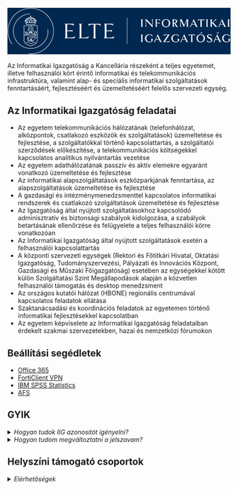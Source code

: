 ![ELTE-IIG](https://raw.githubusercontent.com/ELTE-IIG/.github/refs/heads/main/src/img/logo.png)

Az Informatikai Igazgatóság a Kancellária részeként a teljes egyetemet, illetve felhasználói kört érintő informatikai és telekommunikációs infrastruktúra, valamint alap- és speciális informatikai szolgáltatások fenntartásáért, fejlesztéséért és üzemeltetéséért felelős szervezeti egység.

## Az Informatikai Igazgatóság feladatai

- Az egyetem telekommunikációs hálózatának (telefonhálózat, alközpontok, csatlakozó eszközök és szolgáltatások) üzemeltetése és fejlesztése, a szolgáltatókkal történő kapcsolattartás, a szolgáltatói szerződések előkészítése, a telekommunikációs költségekkel kapcsolatos analitikus nyilvántartás vezetése
- Az egyetem adathálózatának passzív és aktív elemekre egyaránt vonatkozó üzemeltetése és fejlesztése
- Az informatikai alapszolgáltatások eszközparkjának fenntartása, az alapszolgáltatások üzemeltetése és fejlesztése
- A gazdasági és intézménymenedzsmenttel kapcsolatos informatikai rendszerek és csatlakozó szolgáltatások üzemeltetése és fejlesztése
- Az Igazgatóság által nyújtott szolgáltatásokhoz kapcsolódó adminisztratív és biztonsági szabályok kidolgozása, a szabályok betartásának ellenőrzése és felügyelete a teljes felhasználói körre vonatkozóan
- Az Informatikai Igazgatóság által nyújtott szolgáltatások esetén a felhasználói kapcsolattartás
- A központi szervezeti egységek (Rektori és Főtitkári Hivatal, Oktatási Igazgatóság, Tudományszervezési, Pályázati és Innovációs Központ, Gazdasági és Műszaki Főigazgatóság) esetében az egységekkel kötött külön Szolgáltatási Szint Megállapodások alapján a közvetlen felhasználói támogatás és desktop menedzsment
- Az országos kutatói hálózat (HBONE) regionális centrumával kapcsolatos feladatok ellátása
- Szaktanácsadási és koordinációs feladatok az egyetemen történő informatikai fejlesztésekkel kapcsolatban
- Az egyetem képviselete az Informatikai Igazgatóság feladataiban érdekelt szakmai szervezetekben, hazai és nemzetközi fórumokon

## Beállítási segédletek

- [Office 365](https://iig.elte.hu/content/o365.t.16222?m=5561)
- [FortiClient VPN](https://iig.elte.hu/content/vpn-beallitasok.t.16226?m=5575)
- [IBM SPSS Statistics](https://iig.elte.hu/content/az-spss-programrol.t.17309?m=5810)
- [AFS](https://iig.elte.hu/content/afs-kliens.t.16228?m=5568)


## GYIK

<details>
<summary><i>Hogyan tudok IIG azonosítót igényelni?</i></summary>
<br>

Azonosítót igényelni az **[Ügykezelő](https://ugykezelo.elte.hu)** oldalon lehet egy Neptunos bejelentkezés után.  
**Ahhoz, hogy Neptunnal be tudj lépni kell már aktívált jogviszonnyal rendelkezned.**

</details>

<details>
<summary><i>Hogyan tudom megváltoztatni a jelszavam?</i></summary>
</details>

## Helyszíni támogató csoportok

<details>
<summary><i>Elérhetőségek</i></summary>

### Operátori szolgálat

- **Cím:** 1117 Budapest, Pázmány Péter sétány 1/A, 6. em. 6.127. szoba
- **Telefon:** 411-6500 / 6800 mellék
- **Email:** operator@elte.hu

### Szerb utcai csoport

- **Cím:** 1053 Budapest, Kecskeméti u. 10-12.
- **Telefon:** 411-6500 / 6800 mellék
- **Email:** szerb.informatika@elte.hu

### Lágymányosi csoport - TÁTK-TTK

- TÁTK
  - **Cím:** 1117 Budapest, Pázmány Péter sétány 1/A, 6. em. 6.127. szoba
  - **Telefon:** 411-6500 / 6800 mellék
  - **Email:** tatk.informatika@elte.hu

- TTK
  - **Cím:** 1117 Budapest, Pázmány Péter sétány 1/A, 6. em. 6.126. szoba
  - **Telefon:** 411-6500 / 6800 mellék
  - **Email:** ttk.informatika@elte.hu

### BGGYK

- **Cím:** 1097 Budapest, Ecseri út 3.
- **Telefon:** 411-6500 / 6800 mellék
- **Email:** barczi.informatika@elte.hu

### Trefort-kerti csoport - BTK

- **Cím:** 1088 Budapest, Múzeum krt. 4/C, alagsor 60/A
- **Telefon:** 411-6500 / 6800 mellék
- **Email:** btk.informatika@elte.hu

### PPK

- Kazinczy utca
  - **Cím:** 1075 Budapest, Kazinczy u. 23-27.
  - **Telefon:** 411-6500 / 6800 mellék
  - **Email:** kazy.informatika@elte.hu  

- Izabella utca
  - **Cím:** 1064 Budapest, Izabella u. 46
  - **Telefon:** 411-6500 / 6800 mellék
  - **Email:** izu.informatika@elte.hu

### ÁJK

- **Cím:** 1053 Budapest, Egyetem tér 1-3.
- **Telefon:** 411-6500 / 6800 mellék
- **Email:** ajk.informatika@elte.hu

### TOK

- **Cím:** 1126 Budapest, Kiss János altb. u. 40.
- **Telefon:** 411-6500 / 6800 mellék
- **Email:** tok.informatika@elte.hu

### SEK

- **Cím:** 9700 Szombathely, Károlyi Gáspár tér 4.
- **Telefon:** 411-6500 / 6800 mellék
- **Email:** informatika@sek.elte.hu

### Damjanich utcai kollégium

- **Cím:** 1071 Budapest, Damjanich u. 41-43
- **Telefon:** 411-6500 / 6800 mellék
- **Email:** dami.informatika@elte.hu

### Apáczai Csere János Gyakorló Gimnázium és Kollégium

- **Cím:** 1053 Budapest, Papnövelde u. 4-6
- **Telefon:** 411-6500 / 6800 mellék
- **Email:** apaczai.informatika@elte.hu

### Gyertyánffy István Gyakorló Általános Iskola

- **Cím:** 1126 Budapest, Kiss János altábornagy u. 42
- **Telefon:** 411-6500 / 6800 mellék
- **Email:** gyertyanffy.informatika@elte.hu

</details>